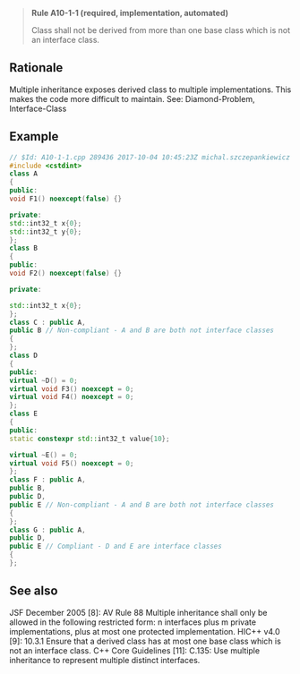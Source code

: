 > **Rule A10-1-1 (required, implementation, automated)**
>
> Class shall not be derived from more than one base class which is not
> an interface class.

## Rationale

Multiple inheritance exposes derived class to multiple implementations. This makes
the code more difficult to maintain.
See: Diamond-Problem, Interface-Class

## Example

```cpp
// $Id: A10-1-1.cpp 289436 2017-10-04 10:45:23Z michal.szczepankiewicz $
#include <cstdint>
class A
{
public:
void F1() noexcept(false) {}

private:
std::int32_t x{0};
std::int32_t y{0};
};
class B
{
public:
void F2() noexcept(false) {}

private:

std::int32_t x{0};
};
class C : public A,
public B // Non-compliant - A and B are both not interface classes
{
};
class D
{
public:
virtual ~D() = 0;
virtual void F3() noexcept = 0;
virtual void F4() noexcept = 0;
};
class E
{
public:
static constexpr std::int32_t value{10};

virtual ~E() = 0;
virtual void F5() noexcept = 0;
};
class F : public A,
public B,
public D,
public E // Non-compliant - A and B are both not interface classes
{
};
class G : public A,
public D,
public E // Compliant - D and E are interface classes
{
};

```

## See also

JSF December 2005 [8]: AV Rule 88 Multiple inheritance shall only be allowed
in the following restricted form: n interfaces plus m private implementations,
plus at most one protected implementation.
HIC++ v4.0 [9]: 10.3.1 Ensure that a derived class has at most one base class
which is not an interface class.
C++ Core Guidelines [11]: C.135: Use multiple inheritance to represent multiple
distinct interfaces.
